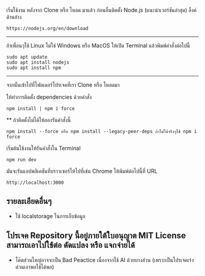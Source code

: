 เริ่มใช้งาน
หลังจาก Clone หรือ โหลด มาแล้ว ก่อนอื่นติดตั้ง Node.js (แนะนำเวอร์ชันล่าสุด) ลิ้งค์ด้านล่าง
```
https://nodejs.org/en/download
```
****
ถ้าเพื่อนๆใช้ Linux ไม่ใช่ Windows หรือ MacOS ให้เปิด Terminal แล้วพิมพ์คำสั่งต่อไปนี้
```
sudo apt update
sudo apt install nodejs
sudo apt install npm
```
****
จากนั้นเข้าไปที่โฟลเดอร์โปรเจคที่เรา Clone หรือ โหลดมา

ให้ทำการติดตั้ง dependencies ด้วยคำสั่ง

```
npm install | npm i force
```
** ถ้าติดตั้งไม่ได้ให้ลองรันคำสั่งนี้
```
npm install --force หรือ npm install --legacy-peer-deps ถ้าไม่ได้จริงๆใช้ npm i force
```
เริ่มต้นใช้งานให้รันคำสั่งใน Terminal

```
npm run dev
```

มันจะรันแอปพลิเคชันที่บราวเซอร์ให้ไปที่เช่น Chrome ให้พิมพ์ต่อไปนี้ที่ URL 
```
http://localhost:3000
```

## รายละเอียดอื่นๆ
- ใช้ localstorage ในการเก็บข้อมูล



## โปรเจค Repository นี้อยู่ภายใต้ใบอนุญาต MIT License สามารถเอาไปใช้ต่อ ดัดแปลง หรือ แจกจ่ายได้
- โค๊ตส่วนใหญ่อาจจะเป็น ฺBad Peactice เนื่องจากใช้ AI ด้วยบางส่วน (เพราะเป็นโปรเจคเร่งด่วนเอาพอใช้ได้พอ)
